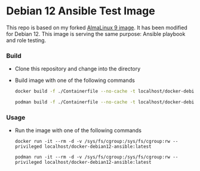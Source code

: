 # Debian 12 Ansible Test Image

This repo is based on my forked [AlmaLinux 9 image](https://github.com/demonpig/docker-almalinux9-ansible). It has been modified for Debian 12. This image is serving the same purpose: Ansible playbook and role testing.

### Build

- Clone this repository and change into the directory
- Build image with one of the following commands

  ```bash
  docker build -f ./Containerfile --no-cache -t localhost/docker-debian12-ansible:latest .
  ```

  ```bash
  podman build -f ./Containerfile --no-cache -t localhost/docker-debian12-ansible:latest .
  ```

### Usage

- Run the image with one of the following commands
  ```
  docker run -it --rm -d -v /sys/fs/cgroup:/sys/fs/cgroup:rw --privileged localhost/docker-debian12-ansible:latest
  ```
  ```
  podman run -it --rm -d -v /sys/fs/cgroup:/sys/fs/cgroup:rw --privileged localhost/docker-debian12-ansible:latest
  ```